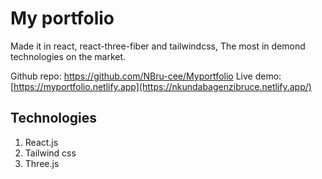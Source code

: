 # My  portfolio

Made it in react, react-three-fiber and tailwindcss, The most in demond technologies on the market.

Github repo: https://github.com/NBru-cee/Myportfolio
Live demo: [https://myportfolio.netlify.app](https://nkundabagenzibruce.netlify.app/)

## Technologies

1. React.js
2. Tailwind css
3. Three.js

